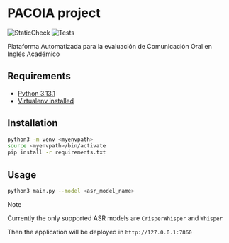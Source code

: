 # PACOIA project
![StaticCheck](https://github.com/pmchozas/pacoia/actions/workflows/TypeChecking.yml/badge.svg)
![Tests](https://github.com/pmchozas/pacoia/actions/workflows/Tests.yml/badge.svg)

Plataforma Automatizada para la evaluación de Comunicación Oral en Inglés Académico


## Requirements
- [Python 3.13.1](https://www.python.org/)
- [Virtualenv installed](https://virtualenv.pypa.io/en/latest/)
  
## Installation
```bash
python3 -m venv <myenvpath>
source <myenvpath>/bin/activate
pip install -r requirements.txt
```

## Usage
```bash
python3 main.py --model <asr_model_name>
```
> [!NOTE]  
> Currently the only supported ASR models are `CrisperWhisper` and `Whisper`

Then the application will be deployed in `http://127.0.0.1:7860`